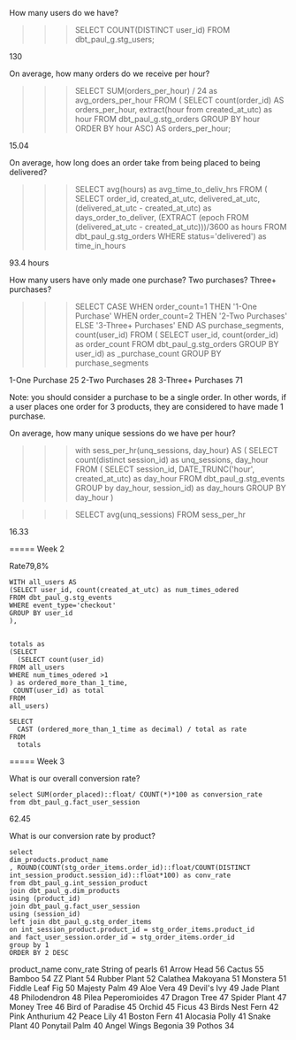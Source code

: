 How many users do we have?

>>>    SELECT COUNT(DISTINCT user_id)
>>>    FROM dbt_paul_g.stg_users;

130


On average, how many orders do we receive per hour?

>>>SELECT 
    SUM(orders_per_hour) / 24 as avg_orders_per_hour
FROM (
SELECT 
  count(order_id) AS orders_per_hour, 
  extract(hour from created_at_utc) as hour
FROM 
  dbt_paul_g.stg_orders
GROUP BY 
  hour
ORDER BY
  hour ASC) AS orders_per_hour;

15.04


On average, how long does an order take from being placed to being delivered?

>>>SELECT avg(hours) as avg_time_to_deliv_hrs 
FROM (
SELECT 
  order_id, 
  created_at_utc, 
  delivered_at_utc, 
  (delivered_at_utc - created_at_utc) as days_order_to_deliver,
  (EXTRACT (epoch FROM (delivered_at_utc - created_at_utc)))/3600 as hours
FROM dbt_paul_g.stg_orders
WHERE status='delivered') as time_in_hours

93.4 hours 

How many users have only made one purchase? Two purchases? Three+ purchases?

>>>SELECT
  CASE 
    WHEN order_count=1 THEN '1-One Purchase'
    WHEN order_count=2 THEN '2-Two Purchases'
    ELSE '3-Three+ Purchases' END AS purchase_segments, 
  count(user_id)
  FROM
    (
    SELECT 
      user_id, 
      count(order_id) as order_count
    FROM dbt_paul_g.stg_orders
    GROUP BY user_id) as _purchase_count
  GROUP BY purchase_segments

  1-One Purchase     25
  2-Two Purchases    28
  3-Three+ Purchases 71


Note: you should consider a purchase to be a single order. In other words, if a user places one order for 3 products, they are considered to have made 1 purchase.

On average, how many unique sessions do we have per hour?

>>>with sess_per_hr(unq_sessions, day_hour) AS (
SELECT
  count(distinct session_id) as unq_sessions,
  day_hour
FROM
 (
SELECT 
  session_id,
  DATE_TRUNC('hour', created_at_utc) as day_hour
FROM 
  dbt_paul_g.stg_events
GROUP by
  day_hour, session_id) as day_hours
GROUP BY 
  day_hour
)

>>>SELECT avg(unq_sessions)
FROM sess_per_hr

16.33


=====
Week 2

Rate79,8%

```
WITH all_users AS 
(SELECT user_id, count(created_at_utc) as num_times_odered
FROM dbt_paul_g.stg_events
WHERE event_type='checkout'
GROUP BY user_id
),


totals as
(SELECT 
  (SELECT count(user_id)
FROM all_users
WHERE num_times_odered >1 
) as ordered_more_than_1_time,
 COUNT(user_id) as total
FROM 
all_users)

SELECT 
  CAST (ordered_more_than_1_time as decimal) / total as rate
FROM
  totals
```

=====
Week 3

What is our overall conversion rate?

```
select SUM(order_placed)::float/ COUNT(*)*100 as conversion_rate
from dbt_paul_g.fact_user_session
```

62.45


What is our conversion rate by product?

```
select 
dim_products.product_name
, ROUND(COUNT(stg_order_items.order_id)::float/COUNT(DISTINCT int_session_product.session_id)::float*100) as conv_rate
from dbt_paul_g.int_session_product
join dbt_paul_g.dim_products
using (product_id)
join dbt_paul_g.fact_user_session
using (session_id)
left join dbt_paul_g.stg_order_items
on int_session_product.product_id = stg_order_items.product_id
and fact_user_session.order_id = stg_order_items.order_id
group by 1
ORDER BY 2 DESC
```

product_name	conv_rate
String of pearls	61
Arrow Head	56
Cactus	55
Bamboo	54
ZZ Plant	54
Rubber Plant	52
Calathea Makoyana	51
Monstera	51
Fiddle Leaf Fig	50
Majesty Palm	49
Aloe Vera	49
Devil's Ivy	49
Jade Plant	48
Philodendron	48
Pilea Peperomioides	47
Dragon Tree	47
Spider Plant	47
Money Tree	46
Bird of Paradise	45
Orchid	45
Ficus	43
Birds Nest Fern	42
Pink Anthurium	42
Peace Lily	41
Boston Fern	41
Alocasia Polly	41
Snake Plant	40
Ponytail Palm	40
Angel Wings Begonia	39
Pothos	34

